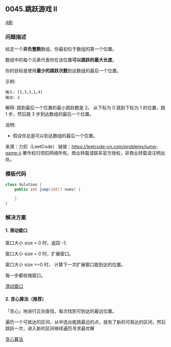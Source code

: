 <script src="https://cdn.bootcss.com/mathjax/2.7.7/MathJax.js?config=TeX-AMS-MML_HTMLorMML"></script>

## 0045.跳跃游戏 II

[4刷](qu0045/solu/Solution.java)

### 问题描述

给定一个**非负整数**数组，你最初位于数组的第一个位置。

数组中的每个元素代表你在该位置**可以跳跃的最大长度**。

你的目标是使用**最少的跳跃次数**到达数组的最后一个位置。

示例:

```
输入: [2,3,1,1,4]
输出: 2
```
解释: 跳到最后一个位置的最小跳跃数是 2。
     从下标为 0 跳到下标为 1 的位置，跳 1 步，然后跳 3 步到达数组的最后一个位置。


说明:

* 假设你总是可以到达数组的最后一个位置。

来源：力扣（LeetCode）
链接：https://leetcode-cn.com/problems/jump-game-ii
著作权归领扣网络所有。商业转载请联系官方授权，非商业转载请注明出处。

### 模板代码

``` java
class Solution {
    public int jump(int[] nums) {

    }
}
```

### 解决方案

#### 1. 滑动窗口

窗口大小 size < 0 时，返回 -1;

窗口大小 size = 0 时，扩展窗口。

窗口大小 size >=0 时， 计算下一次扩展窗口能到达的位置。

每一步都收缩窗口。

[滑动窗口](qu0045/solu1/Solution.java)


#### 2. 贪心算法（推荐）

「贪心」地进行正向查找，每次找到可到达的最远位置。

 遍历一个可抵达的区间，从中选出能跳最远的点，就有了新的可抵达的区间，然后跳跃一次，进入新的区间继续遍历寻求最优解
 
[贪心算法](qu0045/solu2/Solution.java)